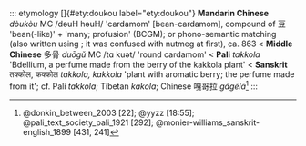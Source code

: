 ::: etymology
[]{#ety:doukou label="ety:doukou"} **Mandarin Chinese** *dòukòu* MC
/dəuH həuH/ 'cardamom' \[bean-cardamom\], compound of 豆 'bean(-like)' +
'many; profusion' (BCGM); or phono-semantic matching (also written using
; it was confused with nutmeg at first), ca. 863 \< **Middle Chinese**
多骨 *duōgǔ* MC /tɑ kuət/ 'round cardamom' \< **Pali** *takkola*
'Bdellium, a perfume made from the berry of the kakkola plant' \<
**Sanskrit** तक्कोल, कक्कोल *takkola, kakkola* 'plant with aromatic berry;
the perfume made from it'; cf. Pali *takkola*; Tibetan *kakola*; Chinese
嘎哥拉 *gágēlā*[^1]
:::

[^1]: @donkin_between_2003 [22]; @yyzz [18:55];
    @pali_text_society_pali_1921 [292];
    @monier-williams_sanskrit-english_1899 [431, 241]
